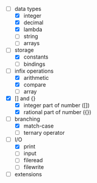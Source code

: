 - [ ] data types
	- [x] integer
	- [x] decimal
	- [x] lambda
	- [ ] string  <!-- " " -->
	- [ ] arrays  <!-- '() -->
- [ ] storage
	- [x] constants
	- [ ] bindings
- [ ] infix operations
	- [x] arithmetic
	- [x] compare
	- [ ] array
- [x] [] and {}
	- [x] integer part of number ([])
	- [x] rational part of number ({})
- [ ] branching
	- [x] match-case       <!-- ${}   -->
	- [ ] ternary operator <!-- c?t:f -->
- [ ] I/O
	- [x] print <!-- ! -->
	- [ ] input
	- [ ] fileread
	- [ ] filewrite
- [ ] extensions
